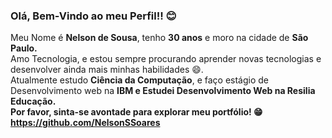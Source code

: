 ### Olá, Bem-Vindo ao meu Perfil!! 😊
Meu Nome é <strong>Nelson de Sousa</strong>, tenho <strong>30 anos</strong> e moro na cidade de <strong>São Paulo.</strong><br>
Amo Tecnologia, e estou sempre procurando aprender novas tecnologias e desenvolver ainda mais minhas habilidades 😄.<br>
Atualmente estudo <strong>Ciência da Computação</strong>, e faço estágio de Desenvolvimento web na <strong>IBM</string> e Estudei Desenvolvimento Web na <strong>Resilia Educação</strong>.<br>
Por favor, sinta-se avontade para explorar meu portfólio! 😁<br>
https://github.com/NelsonSSoares
